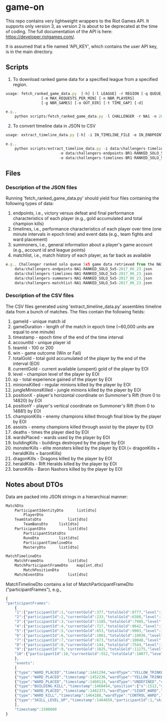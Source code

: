 # game-on

This repo contains very lightweight wrappers to the Riot Games API. It supports only version 3, as version 2 is about to be deprecated at the time of coding. The full documentation of the API is here: https://developer.riotgames.com/.

It is assumed that a file named 'API_KEY', which contains the user API key, is in the main directory.


## Scripts
1. To download ranked game data for a specified league from a specified region.
```javascript
usage: fetch_ranked_game_data.py  [-h] [-l LEAGUE] -r REGION [-q QUEUE_TYPE]
				[-m MAX_REQUESTS_PER_MIN] [-n NBR_PLAYERS]
				[-g NBR_GAMES] [-o OUT_DIR] [-t TIME_GAP] [-d]

e.g.,
	python scripts/fetch_ranked_game_data.py -l CHALLENGER -r NA1 -n 20 -g 20
```

2. To convert timeline data in JSON to CSV
```javascript
usage: extract_timeline_data.py [-h] -i IN_TIMELINE_FILE -e IN_ENDPOINT_FILE -o OUT_FILE

e.g.,
	python scripts/extract_timeline_data.py -i data/challengers-timelines-BR1-RANKED_SOLO_5x5-2017_06_23.json
						-e data/challengers-endpoints-BR1-RANKED_SOLO_5x5-2017_06_23.json
						-o data/challengers-timelines-BR1-RANKED_SOLO_5x5-2017_06_23.csv
```


## Files
### Description of the JSON files
Running 'fetch_ranked_game_data.py' should yield four files containing the following types of data:
1. endpoints, i.e., victory versus defeat and final performance characteristics of each player (e.g., gold accumulated and total champion kills)
2. timelines, i.e., performance characteristics of each player over time (one minute intervals in epoch time) and event data (e.g., team fights and ward placement)
3. summoners, i.e., general information about a player's game account (e.g., account id and league points)
4. matchlist, i.e., match history of each player, as far back as available
```javascript
e.g., Challenger ranked solo queue 5x5 game data retrieved from the NA1 server...
	data/challengers-endpoints-NA1-RANKED_SOLO_5x5-2017_06_23.json
	data/challengers-timelines-NA1-RANKED_SOLO_5x5-2017_06_23.json
	data/challengers-summoners-NA1-RANKED_SOLO_5x5-2017_06_23.json
	data/challengers-matchlist-NA1-RANKED_SOLO_5x5-2017_06_23.json
```


### Description of the CSV files
The CSV files generated using 'extract_timeline_data.py' assembles timeline data from a bunch of matches. The files contain the following fields:
1. gameId - unique match id
2. gameDuration - length of the match in epoch time (~60,000 units are equal to one minute)
3. timestamp - epoch time of the end of the time interval
4. accountId - unique player id
5. teamId - 100 or 200
6. win - game outcome (Win or Fail)
7. totalGold - total gold accumulated of the player by the end of the interval (EOI)
8. currentGold - current available (unspent) gold of the player by EOI
9. level - champion level of the player by EOI
10. xp - total experience gained of the player by EOI
11. minionsKilled - regular minions killed by the player by EOI
12. jungleMinionsKilled - jungle minions killed by the player by EOI
13. positionX - player's horizontal coordinate on Summoner's Rift (from 0 to 14820) by EOI
14. positionY - player's vertical coordinate on Summoner's Rift (from 0 to 14881) by EOI
15. championKills - enemy champions killed through final blow by the player by EOI
16. assists - enemy champions killed through assist by the player by EOI
17. deaths - times the player died by EOI
18. wardsPlaced - wards used by the player by EOI
19. buildingKills - buildings destroyed by the player by EOI
20. monsterKills - elite monsters killed by the player by EOI (= dragonKills + heraldKills + baronKills)
21. dragonKills - Dragons killed by the player by EOI
22. heraldKills - Rift Heralds killed by the player by EOI
23. baronKills - Baron Nashors killed by the player by EOI


## Notes about DTOs
Data are packed into JSON strings in a hierarchical manner:
```javascript
MatchDto
	ParticipantIdentityDto		list[dto]
		PlayerDto
	TeamStatsDto			list[dto]
		TeamBansDto		list[dto]
	ParticipantDto			list[dto]
		ParticipantStatsDto
		RuneDto			list[dto]
		ParticipantTimelineDto
		MasteryDto		list[dto]
```

```javascript
MatchTimelineDto
	MatchFrameDto			list[dto]
	MatchParticipantFrameDto	map[int,dto]
		MatchPositionDto
	MatchEventDto			list[dto]
```

MatchTimelineDto contains a list of MatchParticipantFrameDto ("participantFrames"),
e.g.,
```javascript
{
"participantFrames":
	{
	"1":{"participantId":1,"currentGold":377,"totalGold":8777,"level":14,"xp":11445,"minionsKilled":199,"jungleMinionsKilled":1},
	"2":{"participantId":2,"currentGold":233,"totalGold":6388,"level":11,"xp":7323,"minionsKilled":37,"jungleMinionsKilled":0},
	"3":{"participantId":3,"currentGold":1185,"totalGold":7985,"level":12,"xp":8826,"minionsKilled":20,"jungleMinionsKilled":84},
	"4":{"participantId":4,"currentGold":717,"totalGold":9642,"level":14,"xp":12376,"minionsKilled":227,"jungleMinionsKilled":12},
	"5":{"participantId":5,"currentGold":653,"totalGold":9903,"level":12,"xp":8769,"minionsKilled":200,"jungleMinionsKilled":1},
	"6":{"participantId":6,"currentGold":1061,"totalGold":10036,"level":14,"xp":12671,"minionsKilled":232,"jungleMinionsKilled":1},
	"7":{"participantId":7,"currentGold":673,"totalGold":10048,"level":13,"xp":10752,"minionsKilled":204,"jungleMinionsKilled":1},
	"8":{"participantId":8,"currentGold":144,"totalGold":7544,"level":11,"xp":7744,"minionsKilled":26,"jungleMinionsKilled":8},
	"9":{"participantId":9,"currentGold":1025,"totalGold":11275,"level":14,"xp":12844,"minionsKilled":29,"jungleMinionsKilled":165},
	"10":{"participantId":10,"currentGold":552,"totalGold":10077,"level":14,"xp":11854,"minionsKilled":194,"jungleMinionsKilled":3}
	},
	"events":
	[
	{"type":"WARD_PLACED","timestamp":1441294,"wardType":"YELLOW_TRINKET","creatorId":3},
	{"type":"WARD_PLACED","timestamp":1452236,"wardType":"YELLOW_TRINKET","creatorId":3},
	{"type":"WARD_PLACED","timestamp":1460124,"wardType":"UNDEFINED","creatorId":9},
	{"type":"BUILDING_KILL","timestamp":1460454,"position":{"x":1512,"y":6699},"killerId":10,"assistingParticipantIds":[6,7,8],"teamId":100,"buildingType":"TOWER_BUILDING","laneType":"TOP_LANE","towerType":"INNER_TURRET"},
	{"type":"WARD_PLACED","timestamp":1462373,"wardType":"SIGHT_WARD","creatorId":8},
	{"type":"WARD_KILL","timestamp":1464188,"wardType":"CONTROL_WARD","killerId":9},
	{"type":"SKILL_LEVEL_UP","timestamp":1464650,"participantId":1,"skillSlot":2,"levelUpType":"NORMAL"}
	],
	"timestamp":1500600
}
```


